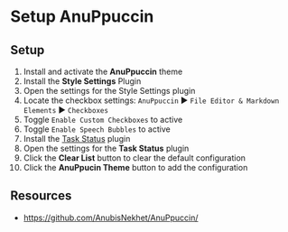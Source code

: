# Setup AnuPpuccin

## Setup

1. Install and activate the **AnuPpuccin** theme
2. Install the **Style Settings** Plugin
3. Open the settings for the Style Settings plugin
4. Locate the checkbox settings: `AnuPpuccin` ▶ `File Editor & Markdown Elements` ▶ `Checkboxes`
5. Toggle `Enable Custom Checkboxes` to active
6. Toggle `Enable Speech Bubbles` to active
7. Install the [Task Status](https://github.com/vburzynski/obsidian-task-status) plugin
8. Open the settings for the **Task Status** plugin
9. Click the **Clear List** button to clear the default configuration
10. Click the **AnuPpucin Theme** button to add the configuration

## Resources

- https://github.com/AnubisNekhet/AnuPpuccin/
